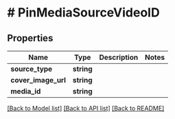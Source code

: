# # PinMediaSourceVideoID

## Properties

Name | Type | Description | Notes
------------ | ------------- | ------------- | -------------
**source_type** | **string** |  |
**cover_image_url** | **string** |  |
**media_id** | **string** |  |

[[Back to Model list]](../../README.md#models) [[Back to API list]](../../README.md#endpoints) [[Back to README]](../../README.md)
